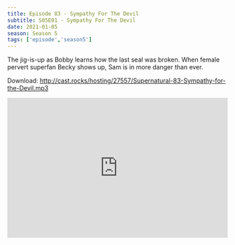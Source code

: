 ```yaml
---
title: Episode 83 - Sympathy For The Devil
subtitle: S05E01 - Sympathy For The Devil
date: 2021-01-05
season: Season 5
tags: ['episode','season5']
---
```


The jig-is-up as Bobby learns how the last seal was broken. When female pervert superfan Becky shows up, Sam is in more danger than ever.

Download: http://cast.rocks/hosting/27557/Supernatural-83-Sympathy-for-the-Devil.mp3

<iframe src="https://cast.rocks/player/27557/Supernatural-83-Sympathy-for-the-Devil.mp3?episodeTitle=Episode%2083%20-%20Sympathy%20for%20the%20Devil&podcastTitle=Couple%20of%20Idjits&episodeDate=January%205th%2C%202021&imageURL=https%3A%2F%2Fcast.rocks%2Fhosting%2F27557%2Ffeeds%2FCAURZ.jpg" style="border: none; min-height: 265px; max-height: 320px; max-width: 558px; min-width: 270px; width: 100%; height: 100%;" scrollbars="no"></iframe>
